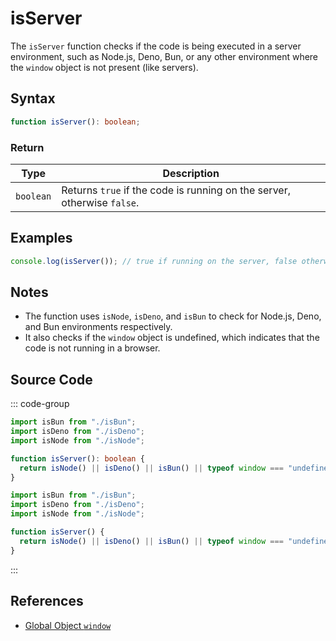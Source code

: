 # isServer

The `isServer` function checks if the code is being executed in a server environment, such as Node.js, Deno, Bun, or any other environment where the `window` object is not present (like servers).

## Syntax

```typescript
function isServer(): boolean;
```

### Return

| Type      | Description                                              |
|-----------|----------------------------------------------------------|
| `boolean` | Returns `true` if the code is running on the server, otherwise `false`. |

## Examples

```typescript
console.log(isServer()); // true if running on the server, false otherwise
```

## Notes

- The function uses `isNode`, `isDeno`, and `isBun` to check for Node.js, Deno, and Bun environments respectively.
- It also checks if the `window` object is undefined, which indicates that the code is not running in a browser.

## Source Code

::: code-group
```typescript
import isBun from "./isBun";
import isDeno from "./isDeno";
import isNode from "./isNode";

function isServer(): boolean {
  return isNode() || isDeno() || isBun() || typeof window === "undefined";
}
```

```javascript
import isBun from "./isBun";
import isDeno from "./isDeno";
import isNode from "./isNode";

function isServer() {
  return isNode() || isDeno() || isBun() || typeof window === "undefined";
}
```
:::

## References

- [Global Object `window`](https://developer.mozilla.org/en-US/docs/Web/API/Window)
